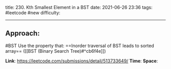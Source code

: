 title: 230. Kth Smallest Element in a BST
date: 2021-06-26 23:36
tags: #leetcode #new
difficulty:

---
## Approach:
#BST
Use the property that:
==Inorder traversal of BST leads to sorted array== ([[BST (Binary Search Tree)#^cb6f4e]])


**Link**: https://leetcode.com/submissions/detail/513733649/
**Time**:
**Space**: